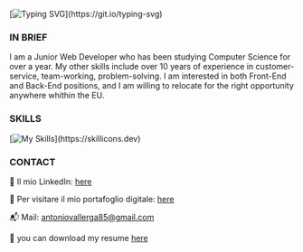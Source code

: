 [![Typing SVG](https://readme-typing-svg.demolab.com?font=Arial+Code&weight=500&size=20&duration=2000&pause=1500&color=ed3b44&width=800&height=70&lines=HI!+MY+NAME+IS+ANTONIO%2C+AND+THIS+IS+MY+GITHUB+PAGE!)](https://git.io/typing-svg)

### IN BRIEF
I am a Junior Web Developer who has been studying Computer Science for over a year. My other skills include over 10 years of experience in customer-service, team-working, problem-solving. I am interested in both Front-End and Back-End positions, and I am willing to relocate for the right opportunity anywhere whithin the EU.

### SKILLS
[![My Skills](https://skillicons.dev/icons?i=html,css,sass,js,bootstrap,react,redux,discord,github,java,spring,postgres,python,mongodb,vscode,eclipse,github,linkedin,postman,git,)](https://skillicons.dev)

### CONTACT
🔗 Il mio LinkedIn: [here](https://www.linkedin.com/in/antonio-vallerga-2612a468/)

🍳 Per visitare il mio portafoglio digitale: [here](https://portfolio-git-master-vallerga.vercel.app/)

📬 Mail: antoniovallerga85@gmail.com

💾 you can download my resume [here](https://1drv.ms/b/s!AuK5vWX_9zHzva04pa7bNGs6vlkUpQ?e=xs0DtY)
